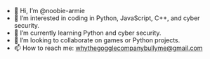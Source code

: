 - 👋 Hi, I’m @noobie-armie
- 👀 I’m interested in coding in Python, JavaScript, C++, and cyber security.
- 🌱 I’m currently learning Python and cyber security.
- 💞️ I’m looking to collaborate on games or Python projects.
- 📫 How to reach me: whythegogglecompanybullyme@gmail.com

<!---
noobie-armie/noobie-armie is a ✨ special ✨ repository because its `README.md` (this file) appears on your GitHub profile.
You can click the Preview link to take a look at your changes.
--->
